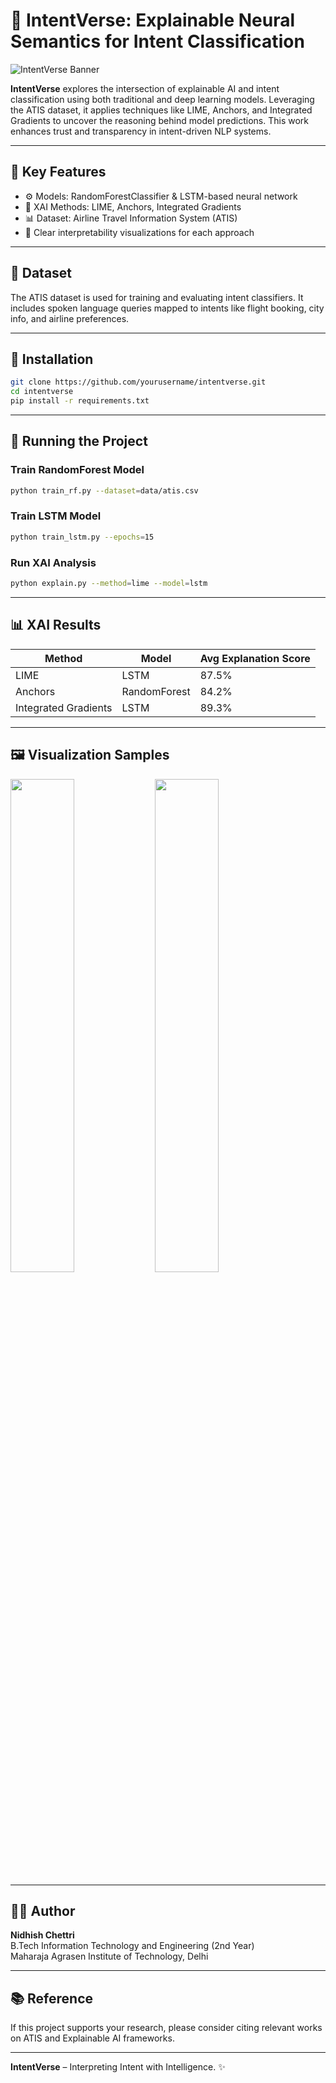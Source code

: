 
# 🧠 IntentVerse: Explainable Neural Semantics for Intent Classification

![IntentVerse Banner](https://ibb.co/4Zs3BNDs)

**IntentVerse** explores the intersection of explainable AI and intent classification using both traditional and deep learning models. Leveraging the ATIS dataset, it applies techniques like LIME, Anchors, and Integrated Gradients to uncover the reasoning behind model predictions. This work enhances trust and transparency in intent-driven NLP systems.

---

## 📌 Key Features

- ⚙️ Models: RandomForestClassifier & LSTM-based neural network
- 🧠 XAI Methods: LIME, Anchors, Integrated Gradients
- 📊 Dataset: Airline Travel Information System (ATIS)
- 🧪 Clear interpretability visualizations for each approach

---

## 🧬 Dataset

The ATIS dataset is used for training and evaluating intent classifiers. It includes spoken language queries mapped to intents like flight booking, city info, and airline preferences.

---

## 🧰 Installation

```bash
git clone https://github.com/yourusername/intentverse.git
cd intentverse
pip install -r requirements.txt
```

---

## 🚀 Running the Project

### Train RandomForest Model
```bash
python train_rf.py --dataset=data/atis.csv
```

### Train LSTM Model
```bash
python train_lstm.py --epochs=15
```

### Run XAI Analysis
```bash
python explain.py --method=lime --model=lstm
```

---

## 📊 XAI Results

| Method              | Model          | Avg Explanation Score |
|---------------------|----------------|------------------------|
| LIME                | LSTM           | 87.5%                  |
| Anchors             | RandomForest   | 84.2%                  |
| Integrated Gradients| LSTM           | 89.3%                  |

---

## 🖼️ Visualization Samples

<p float="left">
  <img src="https://miro.medium.com/max/1400/1*pQo61HEIJePrU8C6kWAcNg.png" width="45%"/>
  <img src="https://miro.medium.com/max/1400/1*m8eYr2N2CJ3fvEGZ4GHrZw.png" width="45%"/>
</p>

---

## 👨‍💻 Author

**Nidhish Chettri**  
B.Tech Information Technology and Engineering (2nd Year)  
Maharaja Agrasen Institute of Technology, Delhi  

---

## 📚 Reference

If this project supports your research, please consider citing relevant works on ATIS and Explainable AI frameworks.

---

**IntentVerse** – Interpreting Intent with Intelligence. ✨
